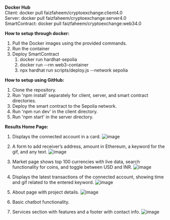 <b>Docker Hub</b>
</br>
Client: docker pull faizfaheem/cryptoexchange:client4.0
</br>
Server: docker pull faizfaheem/cryptoexchange:server4.0
</br>
SmartContract: docker pull faizfaheem/cryptoexchange:web34.0

<b>How to setup through docker:</b>
1. Pull the Docker images using the provided commands.
2. Run the container
3. Deploy SmartContract
   1. docker run hardhat-sepolia
   2. docker run --rm web3-container
   3. npx hardhat run scripts/deploy.js --network sepolia

<b>How to setup using GitHub:</b>
1. Clone the repository.
2. Run 'npm install' separately for client, server, and smart contract directories.
3. Deploy the smart contract to the Sepolia network.
4. Run 'npm run dev' in the client directory.
5. Run 'npm start' in the server directory.


<b>Results
Home Page:</b>
</br>
1. Displays the connected account in a card.
![image](https://github.com/user-attachments/assets/3c127c89-fa35-4096-9ad9-baecc3494ea5)

2. A form to add receiver’s address, amount in Ethereum, a keyword for the gif, and any text.
![image](https://github.com/user-attachments/assets/67f4ec8c-4c70-43c1-ac8b-e47e4d2a6eee)

3. Market page shows top 100 currencies with live data, search functionality for coins, and toggle between USD and INR.
![image](https://github.com/user-attachments/assets/f4d67eee-89b4-443b-bc8f-91cd65be588e)

4. Displays the latest transactions of the connected account, showing time and gif related to the entered keyword.
![image](https://github.com/user-attachments/assets/6c82498f-3f59-46df-a30b-23b511d0a311)

5. About page with project details.
![image](https://github.com/user-attachments/assets/76909b70-f746-472f-b6ce-88c33aa3d1b9)

6. Basic chatbot functionality.

7. Services section with features and a footer with contact info.
![image](https://github.com/user-attachments/assets/72de1a82-6477-4c19-9cc6-8e90f8fe7046)
